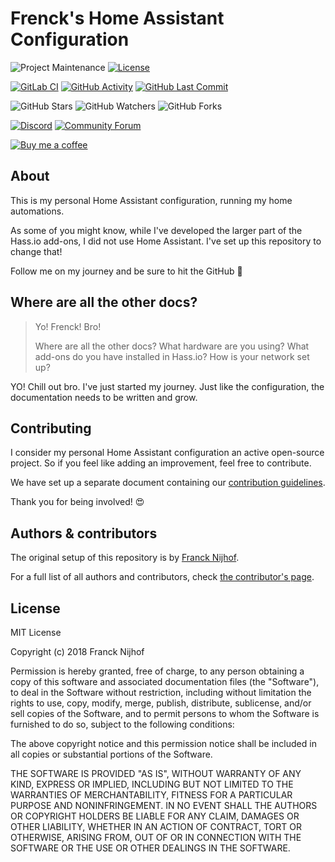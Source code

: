 # Frenck's Home Assistant Configuration

![Project Maintenance][maintenance-shield]
[![License][license-shield]](LICENSE.md)

[![GitLab CI][gitlabci-shield]][gitlabci]
[![GitHub Activity][commits-shield]][commits]
[![GitHub Last Commit][last-commit-shield]][commits]

![GitHub Stars][stars-shield]
![GitHub Watchers][watchers-shield]
![GitHub Forks][forks-shield]

[![Discord][discord-shield]][discord]
[![Community Forum][forum-shield]][forum]

[![Buy me a coffee][buymeacoffee-shield]][buymeacoffee]

## About

This is my personal Home Assistant configuration, running my home automations.

As some of you might know, while I've developed the larger part of the Hass.io
add-ons, I did not use Home Assistant.
I've set up this repository to change that!

Follow me on my journey and be sure to hit the GitHub :star2:

## Where are all the other docs?

> Yo! Frenck! Bro!
>
> Where are all the other docs? What hardware are you using?
> What add-ons do you have installed in Hass.io?
> How is your network set up?

YO! Chill out bro. I've just started my journey.
Just like the configuration, the documentation needs to be written
and grow.

## Contributing

I consider my personal Home Assistant configuration an active open-source project.
So if you feel like adding an improvement, feel free to contribute.

We have set up a separate document containing our
[contribution guidelines](CONTRIBUTING.md).

Thank you for being involved! :heart_eyes:

## Authors & contributors

The original setup of this repository is by [Franck Nijhof][frenck].

For a full list of all authors and contributors,
check [the contributor's page][contributors].

## License

MIT License

Copyright (c) 2018 Franck Nijhof

Permission is hereby granted, free of charge, to any person obtaining a copy
of this software and associated documentation files (the "Software"), to deal
in the Software without restriction, including without limitation the rights
to use, copy, modify, merge, publish, distribute, sublicense, and/or sell
copies of the Software, and to permit persons to whom the Software is
furnished to do so, subject to the following conditions:

The above copyright notice and this permission notice shall be included in all
copies or substantial portions of the Software.

THE SOFTWARE IS PROVIDED "AS IS", WITHOUT WARRANTY OF ANY KIND, EXPRESS OR
IMPLIED, INCLUDING BUT NOT LIMITED TO THE WARRANTIES OF MERCHANTABILITY,
FITNESS FOR A PARTICULAR PURPOSE AND NONINFRINGEMENT. IN NO EVENT SHALL THE
AUTHORS OR COPYRIGHT HOLDERS BE LIABLE FOR ANY CLAIM, DAMAGES OR OTHER
LIABILITY, WHETHER IN AN ACTION OF CONTRACT, TORT OR OTHERWISE, ARISING FROM,
OUT OF OR IN CONNECTION WITH THE SOFTWARE OR THE USE OR OTHER DEALINGS IN THE
SOFTWARE.

[buymeacoffee-shield]: https://www.buymeacoffee.com/assets/img/guidelines/download-assets-sm-2.svg
[buymeacoffee]: https://www.buymeacoffee.com/frenck
[commits-shield]: https://img.shields.io/github/commit-activity/y/frenck/home-assistant-config.svg
[commits]: https://github.com/frenck/home-assistant-config/commits/master
[contributors]: https://github.com/frenck/home-assistant-config/graphs/contributors
[discord-shield]: https://img.shields.io/discord/330944238910963714.svg
[discord]: https://discord.gg/c5DvZ4e
[forum-shield]: https://img.shields.io/badge/community-forum-brightgreen.svg
[forum]: https://community.home-assistant.io/?u=frenck
[frenck]: https://github.com/frenck
[gitlabci-shield]: https://gitlab.com/frenck/home-assistant-config/badges/master/pipeline.svg
[gitlabci]: https://gitlab.com/frenck/home-assistant-config/pipelines
[home-assistant]: https://home-assistant.io
[issue]: https://github.com/frenck/home-assistant-config/issues
[license-shield]: https://img.shields.io/github/license/frenck/home-assistant-config.svg
[maintenance-shield]: https://img.shields.io/maintenance/yes/2018.svg
[last-commit-shield]: https://img.shields.io/github/last-commit/frenck/home-assistant-config.svg
[stars-shield]: https://img.shields.io/github/stars/frenck/home-assistant-config.svg?style=social&label=Stars
[forks-shield]: https://img.shields.io/github/forks/frenck/home-assistant-config.svg?style=social&label=Forks
[watchers-shield]: https://img.shields.io/github/watchers/frenck/home-assistant-config.svg?style=social&label=Watchers
